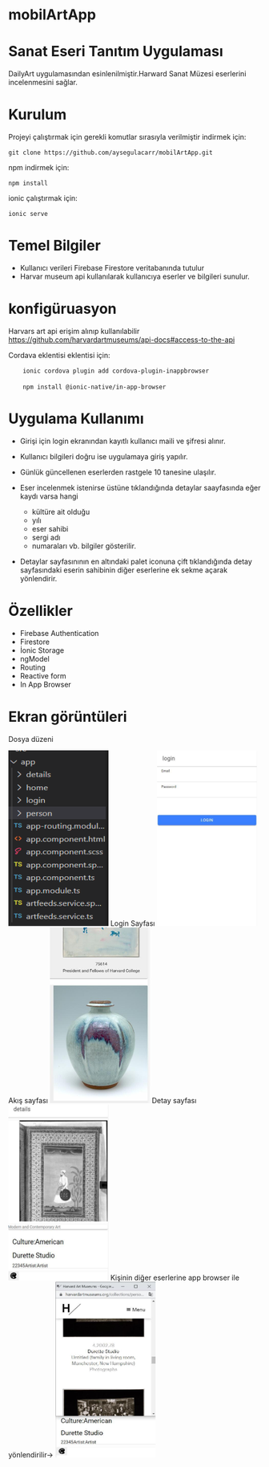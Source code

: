 # mobilArtApp
# Sanat Eseri Tanıtım Uygulaması
DailyArt uygulamasından esinlenilmiştir.Harward Sanat Müzesi eserlerini incelenmesini sağlar.
# Kurulum
Projeyi çalıştırmak için gerekli komutlar sırasıyla verilmiştir
indirmek için:

    git clone https://github.com/aysegulacarr/mobilArtApp.git
npm indirmek için:

    npm install
    
ionic çalıştırmak için:

    ionic serve
    
# Temel Bilgiler

 - Kullanıcı verileri Firebase Firestore veritabanında tutulur
 - Harvar museum api kullanılarak kullanıcıya eserler ve bilgileri sunulur.
 
# konfigüruasyon

Harvars art api erişim alınıp kullanılabilir https://github.com/harvardartmuseums/api-docs#access-to-the-api

Cordava eklentisi eklentisi için:
 
        ionic cordova plugin add cordova-plugin-inappbrowser
        
        npm install @ionic-native/in-app-browser
        
# Uygulama Kullanımı

   - Girişi için login ekranından kayıtlı kullanıcı maili ve şifresi alınır.
   - Kullanıcı bilgileri doğru ise uygulamaya giriş yapılır.
   - Günlük güncellenen eserlerden rastgele 10 tanesine ulaşılır.
   - Eser incelenmek istenirse üstüne tıklandığında detaylar saayfasında eğer kaydı varsa hangi 
        - kültüre ait olduğu
        - yılı
        - eser sahibi 
        - sergi adı
        - numaraları 
        vb. bilgiler gösterilir.
        
   - Detaylar sayfasınının en altındaki palet iconuna çift tıklandığında detay sayfasındaki eserin sahibinin diğer eserlerine ek sekme açarak yönlendirir.
   
# Özellikler

  - Firebase Authentication
  - Firestore
  - İonic Storage
  - ngModel
  - Routing
  - Reactive form
  - In App Browser

# Ekran görüntüleri

Dosya düzeni

<img src="screenShot/dosyaduzeni.png" width="200" height="350" />
Login Sayfası

<img src="screenShot/login.jpg" width="200" height="350" />
Akış sayfası

<img src="screenShot/feed.jpg" width="200" height="350" />
Detay sayfası

<img src="screenShot/details.jpg" width="200" height="350" />
Kişinin diğer eserlerine app browser ile yönlendirilir->

<img src="screenShot/person.jpg" width="200" height="350" />
